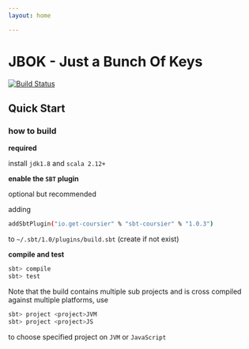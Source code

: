 ```yaml
---
layout: home

---
```


# JBOK - Just a Bunch Of Keys
[![Build Status](https://travis-ci.com/c-block/jbok.svg?branch=master)](https://travis-ci.com/c-block/jbok)


## Quick Start

### how to build
**required**

install `jdk1.8` and `scala 2.12+`

**enable the `SBT` plugin** 

optional but recommended

adding
```bash
addSbtPlugin("io.get-coursier" % "sbt-coursier" % "1.0.3")
```
to `~/.sbt/1.0/plugins/build.sbt` (create if not exist)  

**compile and test**
```bash
sbt> compile
sbt> test 
```

Note that the build contains multiple sub projects and is cross compiled against multiple platforms, use

```bash
sbt> project <project>JVM
sbt> project <project>JS
```
to choose specified project on `JVM` or `JavaScript`

